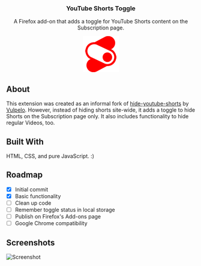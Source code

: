 <div align="center">
    <h3 align="center">YouTube Shorts Toggle</h3>
    <p align="center">A Firefox add-on that adds a toggle for YouTube Shorts content on the Subscription page.</p>
    <img src="https://github.com/snab43/youtube-shorts-toggle/blob/develop/icons/icon-96.png?raw=true">
</div>

## About
This extension was created as an informal fork of [hide-youtube-shorts](https://github.com/Vulpelo/hide-youtube-shorts/) by [Vulpelo](https://github.com/Vulpelo). However, instead of hiding shorts site-wide, it adds a toggle to hide Shorts on the Subscription page only. It also includes functionality to hide regular Videos, too.

## Built With

HTML, CSS, and pure JavaScript. :)

## Roadmap

- [X] Initial commit
- [X] Basic functionality
- [ ] Clean up code
- [ ] Remember toggle status in local storage
- [ ] Publish on Firefox's Add-ons page
- [ ] Google Chrome compatibility

## Screenshots

![Screenshot](https://i.postimg.cc/wvJ2wR5P/Untitled.png)
